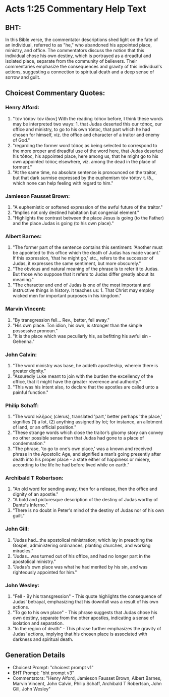 # Acts 1:25 Commentary Help Text

## BHT:
In this Bible verse, the commentator descriptions shed light on the fate of an individual, referred to as "he," who abandoned his appointed place, ministry, and office. The commentators discuss the notion that this individual chose his own destiny, which is portrayed as a dreadful and isolated place, separate from the community of believers. Their commentaries emphasize the consequences and gravity of this individual's actions, suggesting a connection to spiritual death and a deep sense of sorrow and guilt.

## Choicest Commentary Quotes:
### Henry Alford:
1. "τὸν τόπον τὸν ἴδιον] With the reading τόπον before, I think these words may be interpreted two ways: 1. that Judas deserted this our τόπος, our office and ministry, to go to his own τόπος, that part which he had chosen for himself, viz. the office and character of a traitor and enemy of God."
2. "regarding the former word τόπος as being selected to correspond to the more proper and dreadful use of the word here, that Judas deserted his τόπος, his appointed place, here among us, that he might go to his own appointed τόπος elsewhere, viz. among the dead in the place of torment."
3. "At the same time, no absolute sentence is pronounced on the traitor, but that dark surmise expressed by the euphemism τὸν τόπον τ. ἴδ., which none can help feeling with regard to him."

### Jamieson Fausset Brown:
1. "A euphemistic or softened expression of the awful future of the traitor."
2. "Implies not only destined habitation but congenial element."
3. "Highlights the contrast between the place Jesus is going (to the Father) and the place Judas is going (to his own place)."

### Albert Barnes:
1. "The former part of the sentence contains this sentiment: 'Another must be appointed to this office which the death of Judas has made vacant.' If this expression, 'that he might go,' etc., refers to the successor of Judas, it expresses the same sentiment, but more obscurely."
2. "The obvious and natural meaning of the phrase is to refer it to Judas. But those who suppose that it refers to Judas differ greatly about its meaning."
3. "The character and end of Judas is one of the most important and instructive things in history. It teaches us: 1. That Christ may employ wicked men for important purposes in his kingdom."

### Marvin Vincent:
1. "By transgression fell... Rev., better, fell away." 
2. "His own place. Ton idion, his own, is stronger than the simple possessive pronoun."
3. "It is the place which was peculiarly his, as befitting his awful sin - Gehenna."

### John Calvin:
1. "The word ministry was base, he addeth apostleship, wherein there is greater dignity." 
2. "Assuredly Luke meant to join with the burden the excellency of the office, that it might have the greater reverence and authority." 
3. "This was his intent also, to declare that the apostles are called unto a painful function."

### Philip Schaff:
1. "The word ϰλῆρος (clerus), translated 'part,' better perhaps 'the place,' signifies (1) a lot, (2) anything assigned by lot; for instance, an allotment of land, or an official position." 
2. "These strange words which close the traitor’s gloomy story can convey no other possible sense than that Judas had gone to a place of condemnation." 
3. "The phrase, 'to go to one’s own place,' was a known and received phrase in the Apostolic Age, and signified a man’s going presently after death into his proper place - a state either of happiness or misery, according to the life he had before lived while on earth."

### Archibald T Robertson:
1. "An old word for sending away, then for a release, then the office and dignity of an apostle." 
2. "A bold and picturesque description of the destiny of Judas worthy of Dante's Inferno." 
3. "There is no doubt in Peter's mind of the destiny of Judas nor of his own guilt."

### John Gill:
1. "Judas had...the apostolical ministration; which lay in preaching the Gospel, administering ordinances, planting churches, and working miracles." 
2. "Judas...was turned out of his office, and had no longer part in the apostolical ministry."
3. "Judas's own place was what he had merited by his sin, and was righteously appointed for him."

### John Wesley:
1. "Fell - By his transgression" - This quote highlights the consequence of Judas' betrayal, emphasizing that his downfall was a result of his own actions.
2. "To go to his own place" - This phrase suggests that Judas chose his own destiny, separate from the other apostles, indicating a sense of isolation and separation.
3. "In the region of death" - This phrase further emphasizes the gravity of Judas' actions, implying that his chosen place is associated with darkness and spiritual death.


## Generation Details
- Choicest Prompt: "choicest prompt v1"
- BHT Prompt: "bht prompt v3"
- Commentators: "Henry Alford, Jamieson Fausset Brown, Albert Barnes, Marvin Vincent, John Calvin, Philip Schaff, Archibald T Robertson, John Gill, John Wesley"
